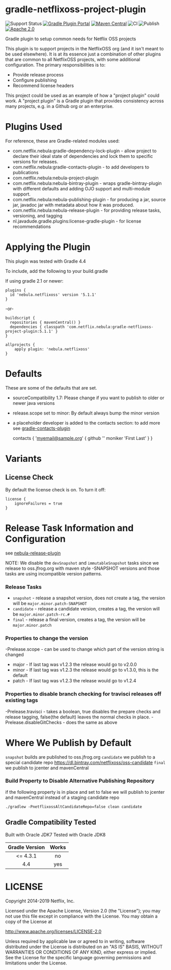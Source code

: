 gradle-netflixoss-project-plugin
================================

![Support Status](https://img.shields.io/badge/nebula-internal-lightgray.svg)
[![Gradle Plugin Portal](https://img.shields.io/maven-metadata/v/https/plugins.gradle.org/m2/com.netflix.nebula/gradle-netflixoss-project-plugin/maven-metadata.xml.svg?label=gradlePluginPortal)](https://plugins.gradle.org/plugin/nebula.netflixoss)
[![Maven Central](https://maven-badges.herokuapp.com/maven-central/com.netflix.nebula/gradle-netflixoss-project-plugin/badge.svg?style=plastic)](https://maven-badges.herokuapp.com/maven-central/com.netflix.nebula/gradle-netflixoss-project-plugin)
![CI](https://github.com/nebula-plugins/gradle-netflixoss-project-plugin/actions/workflows/ci.yml/badge.svg)
![Publish](https://github.com/nebula-plugins/gradle-netflixoss-project-plugin/actions/workflows/publish.yml/badge.svg)
[![Apache 2.0](https://img.shields.io/github/license/nebula-plugins/gradle-netflixoss-project-plugin.svg)](http://www.apache.org/licenses/LICENSE-2.0)




Gradle plugin to setup common needs for Netflix OSS projects

This plugin is to support projects in the NetflixOSS org (and it isn't meant to be used elsewhere). It is at its essence
just a combination of other plugins that are common to all NetflixOSS projects, with some additional configuration. The
primary responsibilities is to:

  * Provide release process
  * Configure publishing
  * Recommend license headers

This project could be used as an example of how a "project plugin" could work. A "project plugin" is a Gradle plugin that
provides consistency across many projects, e.g. in a Github org or an enterprise.

# Plugins Used

For reference, these are Gradle-related modules used:

  * com.netflix.nebula:gradle-dependency-lock-plugin - allow project to declare their ideal state of dependencies and lock them to specific versions for releases.
  * com.netflix.nebula:gradle-contacts-plugin - to add developers to publications
  * com.netflix.nebula:nebula-project-plugin
  * com.netflix.nebula:nebula-bintray-plugin - wraps gradle-bintray-plugin with different defaults and adding OJO support and multi-module support.
  * com.netflix.nebula:nebula-publishing-plugin - for producing a jar, source jar, javadoc jar with metadata about how it was produced.
  * com.netflix.nebula:nebula-release-plugin - for providing release tasks, versioning, and tagging
  * nl.javadude.gradle.plugins:license-gradle-plugin - for license recommendations

# Applying the Plugin

This plugin was tested with Gradle 4.4

To include, add the following to your build.gradle

If using gradle 2.1 or newer:

    plugins {
      id 'nebula.netflixoss' version '5.1.1'
    }

-or-

    buildscript {
      repositories { mavenCentral() }
      dependencies { classpath 'com.netflix.nebula:gradle-netflixoss-project-plugin:5.1.1' }
    }

    allprojects {
        apply plugin: 'nebula.netflixoss'
    }

# Defaults

These are some of the defaults that are set.

* sourceCompatibility 1.7: Please change if you want to publish to older or newer java versions
* release.scope set to minor: By default always bump the minor version
* a placeholder developer is added to the contacts section: to add more see [gradle-contacts-plugin](https://github.com/nebula-plugins/gradle-contacts-plugin)


    contacts {
      'myemail@sample.org' {
        github '<githubid>'
        moniker 'First Last'
      }
    }

# Variants

## License Check

By default the license check is on. To turn it off:

    license {
        ignoreFailures = true
    }

# Release Task Information and Configuration

see [nebula-release-plugin](https://github.com/nebula-plugins/nebula-release-plugin)

NOTE: We disable the `devSnapshot` and  `immutableSnapshot` tasks since we release to oss.jfrog.org with maven style -SNAPSHOT versions and those tasks are using incompatible version patterns.

### Release Tasks

* `snapshot` - release a snapshot version, does not create a tag, the version will be `major.minor.patch-SNAPSHOT`
* `candidate` - release a candidate version, creates a tag, the version will be `major.minor.patch-rc.#`
* `final` - release a final version, creates a tag, the version will be `major.minor.patch`

### Properties to change the version

-Prelease.scope - can be used to change which part of the version string is changed

* major - If last tag was v1.2.3 the release would go to v2.0.0
* minor - If last tag was v1.2.3 the release would go to v1.3.0, this is the default
* patch - If last tag was v1.2.3 the release would go to v1.2.4

### Properties to disable branch checking for travisci releases off existing tags

-Prelease.travisci - takes a boolean, true disables the prepare checks and release tagging, false(the default) leaves the normal checks in place.
-Prelease.disableGitChecks - does the same as above

# Where We Publish by Default

`snapshot` builds are published to oss.jfrog.org
`candidate` we publish to a special candidate repo https://dl.bintray.com/netflixoss/oss-candidate
`final` we publish to jcenter and mavenCentral

### Build Property to Disable Alternative Publishing Repository

if the following property is in place and set to false we will publish to jcenter and mavenCentral instead of a staging candidate repo

    ./gradlew -PnetflixossAltCandidateRepo=false clean candidate

Gradle Compatibility Tested
---------------------------

Built with Oracle JDK7
Tested with Oracle JDK8

| Gradle Version | Works |
| :------------: | :---: |
| <= 4.3.1       | no    |
| 4.4            | yes   |

LICENSE
=======

Copyright 2014-2019 Netflix, Inc.

Licensed under the Apache License, Version 2.0 (the "License");
you may not use this file except in compliance with the License.
You may obtain a copy of the License at

<http://www.apache.org/licenses/LICENSE-2.0>

Unless required by applicable law or agreed to in writing, software
distributed under the License is distributed on an "AS IS" BASIS,
WITHOUT WARRANTIES OR CONDITIONS OF ANY KIND, either express or implied.
See the License for the specific language governing permissions and
limitations under the License.
